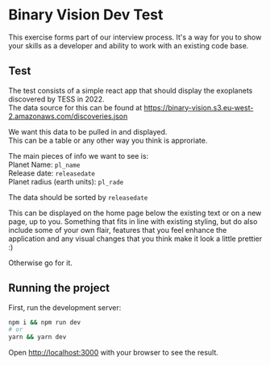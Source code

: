 # Binary Vision Dev Test

This exercise forms part of our interview process. It's a way for you to show
your skills as a developer and ability to work with an existing code base.

## Test
The test consists of a simple react app that should display the exoplanets 
discovered by TESS in 2022.  
The data source for this can be found at https://binary-vision.s3.eu-west-2.amazonaws.com/discoveries.json

We want this data to be pulled in and displayed.  
This can be a table or any other way you think is approriate.

The main pieces of info we want to see is:  
Planet Name: `pl_name`  
Release date: `releasedate`  
Planet radius (earth units): `pl_rade`

The data should be sorted by `releasedate`

This can be displayed on the home page below the existing text or on a new page, 
up to you. Something that fits in line with existing styling, but do also include some of your own flair, features that you feel enhance the application and any visual changes that you think make it look a little prettier :) 

Otherwise go for it.

## Running the project
First, run the development server:

```bash
npm i && npm run dev
# or
yarn && yarn dev
```

Open [http://localhost:3000](http://localhost:3000) with your browser to see the result.
